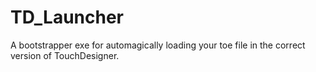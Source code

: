 # TD_Launcher
A bootstrapper exe for automagically loading your toe file in the correct version of TouchDesigner.
